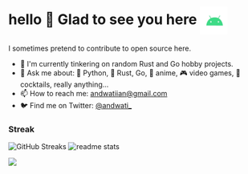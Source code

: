 # hello :wave: Glad to see you here <img align="center" alt="Android" width="55" src="./assets/android.webp"/>
I sometimes pretend to contribute to open source here.

- 🔭 I'm currently tinkering on random Rust and Go hobby projects.
- 💬 Ask me about: 🐍 Python, 🦀 Rust, Go, 💢 anime, 🎮 video games, 🥃 cocktails, really anything... 
- 📫 How to reach me: andwatiian@gmail.com
- 🐦 Find me on Twitter: <a rel="me" href="https://x.com/andwati_">@andwati_</a>


<h3>Streak</h3>
<p>
  <img src="https://github-readme-streak-stats.herokuapp.com/?user=andwati&amp;theme=transparent" alt="GitHub Streaks" height="200" width="49%" />
 
  <img src="https://github-readme-stats.vercel.app/api?username=andwati&theme=transparent&hide_border=false&include_all_commits=false&count_private=true" alt="readme stats" height="200"  width="49%">
</p>


[![](https://visitcount.itsvg.in/api?id=andwati&label=Profile%20Views&color=0&icon=6&pretty=false)](https://visitcount.itsvg.in)
